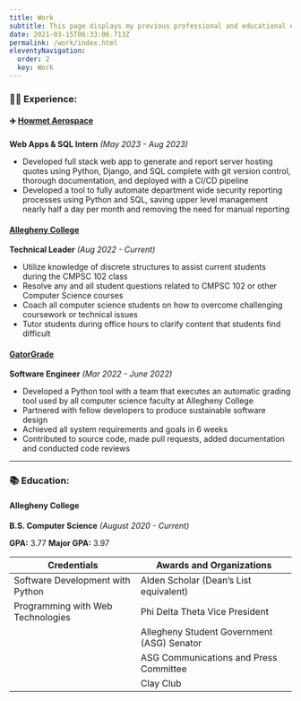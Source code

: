 ```yaml
---
title: Work
subtitle: This page displays my previous professional and educational experiences.
date: 2021-03-15T06:33:06.713Z
permalink: /work/index.html
eleventyNavigation:
  order: 2
  key: Work
---
```

### 👩‍💻 Experience:

#### ✈️ [Howmet Aerospace](https://www.linkedin.com/company/howmet-aerospace/)

**Web Apps & SQL Intern** *(May 2023 - Aug 2023)*

* Developed full stack web app to generate and report server hosting quotes using Python, Django, and SQL complete with git version control, thorough documentation, and deployed with a CI/CD pipeline
* Developed a tool to fully automate department wide security reporting processes using Python and SQL, saving upper level management nearly half a day per month and removing the need for manual reporting

#### [Allegheny College](https://www.cs.allegheny.edu/teaching/technicalleaders/)

**Technical Leader** *(Aug 2022 - Current)*

* Utilize knowledge of discrete structures to assist current students during the CMPSC 102 class
* Resolve any and all student questions related to CMPSC 102 or other Computer Science courses
* Coach all computer science students on how to overcome challenging coursework or
technical issues
* Tutor students during office hours to clarify content that students find difficult


#### [GatorGrade](https://github.com/GatorEducator/gatorgrade)

**Software Engineer** *(Mar 2022 - June 2022)*

* Developed a Python tool with a team that executes an automatic grading tool used by all computer science faculty at Allegheny College
* Partnered with fellow developers to produce sustainable software design
* Achieved all system requirements and goals in 6 weeks
* Contributed to source code, made pull requests, added documentation and conducted code reviews


- - -

### 📚 Education:

#### Allegheny College

**B.S. Computer Science** *(August 2020 - Current)*

**GPA:** 3.77
**Major GPA:** 3.97

|**Credentials**|**Awards and Organizations**|
|---------------|----------------------------|
|Software Development with Python|Alden Scholar (Dean’s List equivalent)|
|Programming with Web Technologies|Phi Delta Theta Vice President|
||Allegheny Student Government (ASG) Senator|
||ASG Communications and Press Committee|
||Clay Club|

